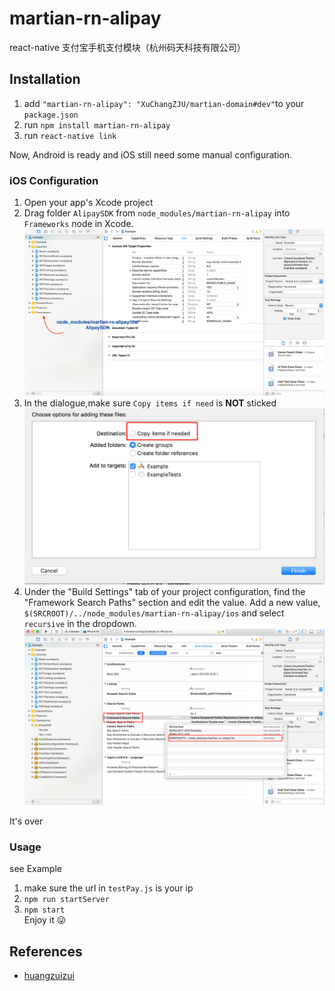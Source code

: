 # martian-rn-alipay
react-native 支付宝手机支付模块（杭州码天科技有限公司）
## Installation
1. add `"martian-rn-alipay": "XuChangZJU/martian-domain#dev"`to your `package.json`
2. run `npm install martian-rn-alipay`
3. run `react-native link`

Now, Android is ready and iOS still need some manual configuration.

### iOS Configuration
1. Open your app's Xcode project
2. Drag folder `AlipaySDK` from `node_modules/martian-rn-alipay` into `Frameworks` node in Xcode.  ![](screenshot/step1.png?raw=true)
3. In the dialogue,make sure `Copy items if need` is **NOT** sticked ![](screenshot/step2.png?raw=true)
4. Under the "Build Settings" tab of your project configuration, find the "Framework Search Paths" section and edit the value.
Add a new value, `$(SRCROOT)/../node_modules/martian-rn-alipay/ios` and select `recursive` in the dropdown.![](screenshot/step3.png?raw=true)

It's over

### Usage
see Example

 1. make sure the url in `testPay.js` is your ip
 2. `npm run startServer`
 3. `npm start`  
Enjoy it 😜

## References
* [huangzuizui](https://github.com/huangzuizui/rn-alipay)



